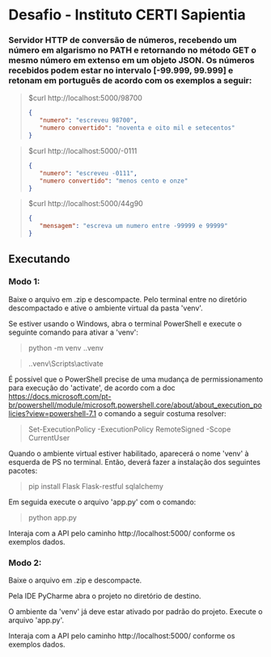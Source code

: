 # Desafio - Instituto CERTI Sapientia

### Servidor HTTP de conversão de números, recebendo um número em algarismo no PATH e retornando no método GET o mesmo número em extenso em um objeto JSON. Os números recebidos podem estar no intervalo [-99.999, 99.999] e retonam em português de acordo com os exemplos a seguir:                         
> $curl http://localhost:5000/98700
>```json
>{
>    "numero": "escreveu 98700",
>    "numero convertido": "noventa e oito mil e setecentos"
>}

> $curl http://localhost:5000/-0111
>```json
>{
>    "numero": "escreveu -0111",
>    "numero convertido": "menos cento e onze"
>}

> $curl http://localhost:5000/44g90
>```json
>{
>    "mensagem": "escreva um numero entre -99999 e 99999"
>}

## Executando
### Modo 1:
Baixe o arquivo em .zip e descompacte. Pelo terminal entre no diretório descompactado e ative o ambiente virtual da pasta 'venv'.

Se estiver usando o Windows, abra o terminal PowerShell e execute o seguinte comando para ativar a 'venv':

>python -m venv .\.venv

>.\.venv\Scripts\activate

É possível que o PowerShell precise de uma mudança de permissionamento para execução do 'activate', de acordo com a doc https://docs.microsoft.com/pt-br/powershell/module/microsoft.powershell.core/about/about_execution_policies?view=powershell-7.1 o comando a seguir costuma resolver:

>Set-ExecutionPolicy -ExecutionPolicy RemoteSigned -Scope CurrentUser

Quando o ambiente virtual estiver habilitado, aparecerá o nome 'venv' à esquerda de PS no terminal. Então, deverá fazer a instalação dos seguintes pacotes:

> pip install Flask Flask-restful sqlalchemy
> 

Em seguida execute o arquivo 'app.py' com o comando:

>python app.py

Interaja com a API pelo caminho http://localhost:5000/ conforme os exemplos dados.

### Modo 2:
Baixe o arquivo em .zip e descompacte.

Pela IDE PyCharme abra o projeto no diretório de destino. 

O ambiente da 'venv' já deve estar ativado por padrão do projeto. Execute o arquivo 'app.py'. 

Interaja com a API pelo caminho http://localhost:5000/ conforme os exemplos dados.
